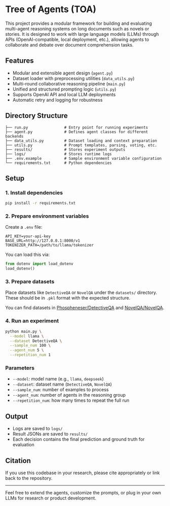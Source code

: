 # Tree of Agents (TOA)

This project provides a modular framework for building and evaluating multi-agent reasoning systems on long documents such as novels or stories. It is designed to work with large language models (LLMs) through APIs (OpenAI-compatible, local deployment, etc.), allowing agents to collaborate and debate over document comprehension tasks.

## Features

- Modular and extensible agent design (`agent.py`)
- Dataset loader with preprocessing utilities (`data_utils.py`)
- Multi-round collaborative reasoning pipeline (`main.py`)
- Unified and structured prompting logic (`utils.py`)
- Supports OpenAI API and local LLM deployments
- Automatic retry and logging for robustness

## Directory Structure

```
├── run.py                # Entry point for running experiments
├── agent.py              # Defines agent classes for different backends
├── data_utils.py         # Dataset loading and context preparation
├── utils.py              # Prompt templates, parsing, voting, etc.
├── results/              # Stores experiment outputs
├── logs/                 # Stores runtime logs
├── .env.example          # Sample environment variable configuration
└── requirements.txt      # Python dependencies
```

## Setup

### 1. Install dependencies

```bash
pip install -r requirements.txt
```

### 2. Prepare environment variables

Create a `.env` file:

```env
API_KEY=your-api-key
BASE_URL=http://127.0.0.1:8000/v1
TOKENIZER_PATH=/path/to/llama/tokenizer
```

You can load this via:

```python
from dotenv import load_dotenv
load_dotenv()
```

### 3. Prepare datasets

Place datasets like `DetectiveQA` or `NovelQA` under the `datasets/` directory. These should be in `.pkl` format with the expected structure.

You can find datasets in [Phospheneser/DetectiveQA](https://huggingface.co/datasets/Phospheneser/DetectiveQA) and [NovelQA/NovelQA](https://huggingface.co/datasets/NovelQA/NovelQA).

### 4. Run an experiment

```bash
python main.py \
  --model llama \
  --dataset DetectiveQA \
  --sample_num 100 \
  --agent_num 5 \
  --repetition_num 1
```

### Parameters

- `--model`: model name (e.g., `llama`, `deepseek`)
- `--dataset`: dataset name (`DetectiveQA`, `NovelQA`)
- `--sample_num`: number of examples to process
- `--agent_num`: number of agents in the reasoning group
- `--repetition_num`: how many times to repeat the full run

## Output

- Logs are saved to `logs/`
- Result JSONs are saved to `results/`
- Each decision contains the final prediction and ground truth for evaluation

## Citation

If you use this codebase in your research, please cite appropriately or link back to the repository.

---

Feel free to extend the agents, customize the prompts, or plug in your own LLMs for research or product development.


